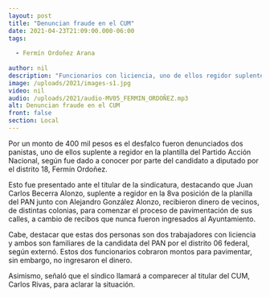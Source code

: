 ```yaml
---
layout: post
title: "Denuncian fraude en el CUM"
date: 2021-04-23T21:09:00.000-06:00
tags:
  
  - Fermín Ordoñez Arana
  
author: nil
description: "Funcionarios con liciencia, uno de ellos regidor suplente."
image: /uploads/2021/images-s1.jpg
video: nil
audio: /uploads/2021/audio-MV05_FERMIN_ORDOÑEZ.mp3
alt: Denuncian fraude en el CUM
front: false
section: Local
---
```


Por un monto de 400 mil pesos es el desfalco fueron denunciados dos panistas, uno de ellos suplente a regidor en la plantilla del Partido Acción Nacional, según fue dado a conocer por parte del candidato a diputado por el distrito 18, Fermín Ordoñez.

Esto fue presentado ante el titular de la sindicatura, destacando que Juan Carlos Becerra Alonzo, suplente a regidor en la 8va posición de la planilla del PAN junto con Alejandro González Alonzo, recibieron dinero de vecinos, de distintas colonias, para comenzar el proceso de pavimentación de sus calles, a cambio de recibos que nunca fueron ingresados al Ayuntamiento.

Cabe, destacar que estas dos personas son dos trabajadores con liciencia y ambos son familiares de la candidata del PAN por el distrito 06 federal, según externó. Estos dos funcionarios cobraron montos para pavimentar, sin embargo, no ingresaron el dinero.

Asimismo, señaló que el síndico llamará a comparecer al titular del CUM, Carlos Rivas, para aclarar la situación.
